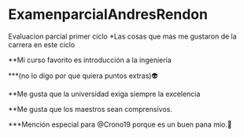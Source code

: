 # ExamenparcialAndresRendon
 Evaluacion parcial primer ciclo
*Las cosas que mas me gustaron de la carrera en este ciclo

**Mi curso favorito es introducción a la ingeniería

***(no lo digo por que quiera puntos extras):alien:

**Me gusta que la universidad exiga siempre la excelencia

**Me gusta que los maestros sean comprensivos.

 ***Mención especial para @Crono19 porque es un buen pana mio.:floppy_disk: